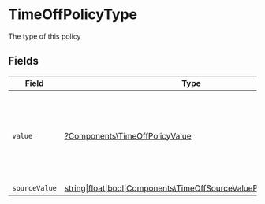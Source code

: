 # TimeOffPolicyType

The type of this policy


## Fields

| Field                                                                                                                                      | Type                                                                                                                                       | Required                                                                                                                                   | Description                                                                                                                                | Example                                                                                                                                    |
| ------------------------------------------------------------------------------------------------------------------------------------------ | ------------------------------------------------------------------------------------------------------------------------------------------ | ------------------------------------------------------------------------------------------------------------------------------------------ | ------------------------------------------------------------------------------------------------------------------------------------------ | ------------------------------------------------------------------------------------------------------------------------------------------ |
| `value`                                                                                                                                    | [?Components\TimeOffPolicyValue](../../Models/Components/TimeOffPolicyValue.md)                                                            | :heavy_minus_sign:                                                                                                                         | The unified value for the type of the time off policy. If the provider does not specify this unit, the value will be set to unmapped_value | holiday                                                                                                                                    |
| `sourceValue`                                                                                                                              | [string\|float\|bool\|Components\TimeOffSourceValuePolicy4\|array\|null](../../Models/Components/TimeOffPolicySourceValue.md)              | :heavy_minus_sign:                                                                                                                         | N/A                                                                                                                                        |                                                                                                                                            |